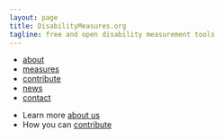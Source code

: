 ```yaml
---
layout: page
title: DisabilityMeasures.org
tagline: free and open disability measurement tools
---
```


<div class="navbar">
  <div class="navbar-inner">
      <ul class="nav">
          <li><a href="https://mjmaenner.github.io/disabilitymeasures/about">about</a></li>
          <li><a href="https://mjmaenner.github.io/disabilitymeasures/measures">measures</a></li>
          <li><a href="https://mjmaenner.github.io/disabilitymeasures/contribute">contribute</a></li>
          <li><a href="https://mjmaenner.github.io/disabilitymeasures/news">news</a></li>
          <li><a href="https://mjmaenner.github.io/disabilitymeasures/contact">contact</a></li>
      </ul>
  </div>
</div>

*  Learn more [about us](https://mjmaenner.github.io/disabilitymeasures/about)
*  How you can [contribute](https://mjmaenner.github.io/disabilitymeasures/contribute)

